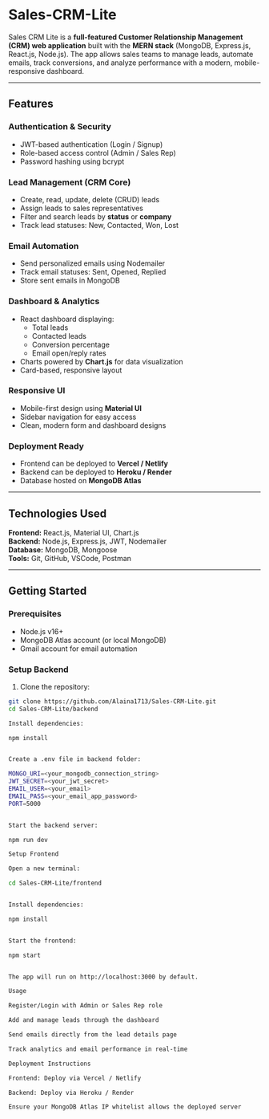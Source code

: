# Sales-CRM-Lite


Sales CRM Lite is a **full-featured Customer Relationship Management (CRM) web application** built with the **MERN stack** (MongoDB, Express.js, React.js, Node.js). The app allows sales teams to manage leads, automate emails, track conversions, and analyze performance with a modern, mobile-responsive dashboard.

---

## **Features**

### **Authentication & Security**
- JWT-based authentication (Login / Signup)
- Role-based access control (Admin / Sales Rep)
- Password hashing using bcrypt

### **Lead Management (CRM Core)**
- Create, read, update, delete (CRUD) leads
- Assign leads to sales representatives
- Filter and search leads by **status** or **company**
- Track lead statuses: New, Contacted, Won, Lost

### **Email Automation**
- Send personalized emails using Nodemailer
- Track email statuses: Sent, Opened, Replied
- Store sent emails in MongoDB

### **Dashboard & Analytics**
- React dashboard displaying:
  - Total leads
  - Contacted leads
  - Conversion percentage
  - Email open/reply rates
- Charts powered by **Chart.js** for data visualization
- Card-based, responsive layout

### **Responsive UI**
- Mobile-first design using **Material UI**
- Sidebar navigation for easy access
- Clean, modern form and dashboard designs

### **Deployment Ready**
- Frontend can be deployed to **Vercel / Netlify**
- Backend can be deployed to **Heroku / Render**
- Database hosted on **MongoDB Atlas**

---

## **Technologies Used**

**Frontend:** React.js, Material UI, Chart.js  
**Backend:** Node.js, Express.js, JWT, Nodemailer  
**Database:** MongoDB, Mongoose  
**Tools:** Git, GitHub, VSCode, Postman  


---

## **Getting Started**

### **Prerequisites**
- Node.js v16+  
- MongoDB Atlas account (or local MongoDB)  
- Gmail account for email automation  

### **Setup Backend**

1. Clone the repository:

```bash
git clone https://github.com/Alaina1713/Sales-CRM-Lite.git
cd Sales-CRM-Lite/backend

Install dependencies:

npm install


Create a .env file in backend folder:

MONGO_URI=<your_mongodb_connection_string>
JWT_SECRET=<your_jwt_secret>
EMAIL_USER=<your_email>
EMAIL_PASS=<your_email_app_password>
PORT=5000


Start the backend server:

npm run dev

Setup Frontend

Open a new terminal:

cd Sales-CRM-Lite/frontend


Install dependencies:

npm install


Start the frontend:

npm start


The app will run on http://localhost:3000 by default.

Usage

Register/Login with Admin or Sales Rep role

Add and manage leads through the dashboard

Send emails directly from the lead details page

Track analytics and email performance in real-time

Deployment Instructions

Frontend: Deploy via Vercel / Netlify

Backend: Deploy via Heroku / Render

Ensure your MongoDB Atlas IP whitelist allows the deployed server

